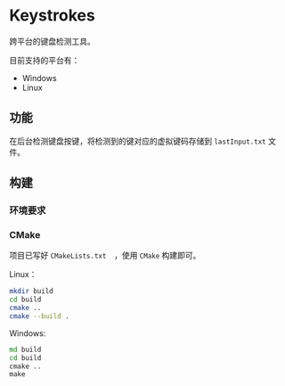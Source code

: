 # Keystrokes

跨平台的键盘检测工具。

目前支持的平台有：
- Windows
- Linux

## 功能

在后台检测键盘按键，将检测到的键对应的虚拟键码存储到 `lastInput.txt` 文件。

## 构建

### 环境要求

### CMake

项目已写好 `CMakeLists.txt`　，使用 `CMake` 构建即可。

Linux：
```sh
mkdir build
cd build
cmake ..
cmake --build .
```

Windows:
```bat
md build
cd build
cmake ..
make
```